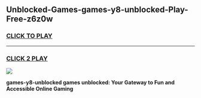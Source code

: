 
## Unblocked-Games-games-y8-unblocked-Play-Free-z6z0w
<h3>
<a href="https://premium76.site?title=games-y8-unblocked&ref=24M">CLICK TO PLAY</a></h3>
<hr>

<h3>
<a href="https://premium76.site?title=games-y8-unblocked&ref=24M">CLICK 2 PLAY</a>
  
</h3>

<a href="https://premium76.site?title=games-y8-unblocked&ref=24M"><img src="https://clearcache.store/games.png"></a>


**games-y8-unblocked games unblocked: Your Gateway to Fun and Accessible Online Gaming**
